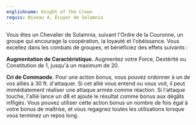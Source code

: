 ```yaml
---
englishname: Knight of the Crown
requis: Niveau 4, Écuyer de Solamnia
---
```

Vous êtes un Chevalier de Solamnia, suivant l'Ordre de la Couronne, un groupe qui encourage la coopération, la loyauté et l'obéissance. Vous excellez dans les combats de groupes, et bénéficiez des effets suivants :

**Augmentation de Caractéristique.** Augmentez votre Force, Dextérité ou Constitution de 1, jusqu'à un maximum de 20.

**Cri de Commande.** Pour une action bonus, vous pouvez ordonner à un de vos alliés à 30 ft. d'attaquer. Si cet allié vous entend ou vous voit, il peut immédiatement réaliser une attaque armée comme réaction. Si l'attaque touche, l'allié lance un d8 et ajoute le résultat comme bonus aux dégâts infligés. Vous pouvez utiliser cette action bonus un nombre de fois égal à votre bonus de maîtrise, et vous regagnez toutes les utilisations lorsque vous terminez un repos long.
